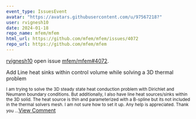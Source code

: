 ```yaml
---
event_type: IssuesEvent
avatar: "https://avatars.githubusercontent.com/u/97567218?"
user: rvignesh10
date: 2024-01-18
repo_name: mfem/mfem
html_url: https://github.com/mfem/mfem/issues/4072
repo_url: https://github.com/mfem/mfem
---
```


<a href='https://github.com/rvignesh10' target='_blank'>rvignesh10</a> open issue <a href='https://github.com/mfem/mfem/issues/4072' target='_blank'>mfem/mfem#4072</a>.

<p>Add Line heat sinks within control volume while solving a 3D thermal problem</p><small>I am trying to solve the 3D steady state heat conduction problem with Dirichlet and Neumann boundary conditions. But additionally, I also have line heat sources/sinks within the 3D solid. The heat source is thin and parameterized with a B-spline but its not included in the thermal solvers mesh. I am not sure how to set it up. Any help is appreciated. Thank you ...</small><a href='https://github.com/mfem/mfem/issues/4072' target='_blank'>View Comment</a>
